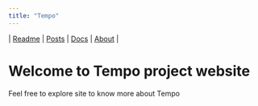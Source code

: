 ```yaml
---
title: "Tempo"
---
```


| [Readme] | [Posts] | [Docs] | [About] |

[Readme]: <https://kotano.github.io/Tempo/readme>
[Posts]: <https://kotano.github.io/Tempo/posts>
[Docs]: <https://kotano.github.io/Tempo/docs>
[About]: <https://kotano.github.io/Tempo/about>

# Welcome to Tempo project website
Feel free to explore site to know more about Tempo




